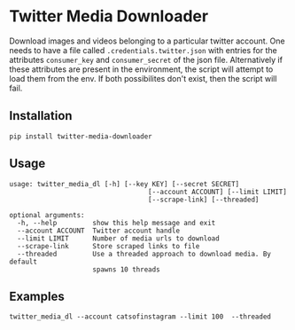 Twitter Media Downloader
========================

Download images and videos belonging to a particular twitter account. One needs to have a file 
called `.credentials.twitter.json` with entries for the attributes `consumer_key` and `consumer_secret`
of the json file. Alternatively if these attributes are present in the environment, the script 
will attempt to load them from the env. If both possibilites don't exist, then the script will fail.

Installation
------------

`pip install twitter-media-downloader`

Usage
-----


```
usage: twitter_media_dl [-h] [--key KEY] [--secret SECRET]
                                   [--account ACCOUNT] [--limit LIMIT]
                                   [--scrape-link] [--threaded]

optional arguments:
  -h, --help         show this help message and exit
  --account ACCOUNT  Twitter account handle
  --limit LIMIT      Number of media urls to download
  --scrape-link      Store scraped links to file
  --threaded         Use a threaded approach to download media. By default
                     spawns 10 threads
```

Examples
--------

`twitter_media_dl --account catsofinstagram --limit 100  --threaded`
